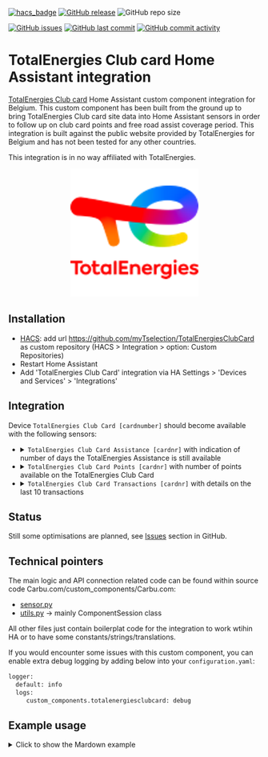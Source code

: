 [![hacs_badge](https://img.shields.io/badge/HACS-Custom-41BDF5.svg)](https://github.com/hacs/integration)
[![GitHub release](https://img.shields.io/github/release/myTselection/TotalEnergiesClubCard.svg)](https://github.com/myTselection/TotalEnergiesClubCard/releases)
![GitHub repo size](https://img.shields.io/github/repo-size/myTselection/TotalEnergiesClubCard.svg)

[![GitHub issues](https://img.shields.io/github/issues/myTselection/TotalEnergiesClubCard.svg)](https://github.com/myTselection/TotalEnergiesClubCard/issues)
[![GitHub last commit](https://img.shields.io/github/last-commit/myTselection/TotalEnergiesClubCard.svg)](https://github.com/myTselection/TotalEnergiesClubCard/commits/master)
[![GitHub commit activity](https://img.shields.io/github/commit-activity/m/myTselection/TotalEnergiesClubCard.svg)](https://github.com/myTselection/TotalEnergiesClubCard/graphs/commit-activity)

# TotalEnergies Club card Home Assistant integration
[TotalEnergies Club card](https://services.totalenergies.be/nl/promoties/de-club-haal-het-meest-uit-uw-bezoek-onze-tankstations) Home Assistant custom component integration for Belgium. This custom component has been built from the ground up to bring TotalEnergies Club card site data into Home Assistant sensors in order to follow up on club card points and free road assist coverage period. This integration is built against the public website provided by TotalEnergies for Belgium and has not been tested for any other countries.

This integration is in no way affiliated with TotalEnergies.

<p align="center"><img src="https://raw.githubusercontent.com/myTselection/TotalEnergiesClubCard/master/icon.png"/></p>


## Installation
- [HACS](https://hacs.xyz/): add url https://github.com/myTselection/TotalEnergiesClubCard as custom repository (HACS > Integration > option: Custom Repositories)
- Restart Home Assistant
- Add 'TotalEnergies Club Card' integration via HA Settings > 'Devices and Services' > 'Integrations'



## Integration
Device `TotalEnergies Club Card [cardnumber]` should become available with the following sensors:
- <details><summary><code>TotalEnergies Club Card Assistance [cardnr]</code> with indication of number of days the TotalEnergies Assistance is still available</summary>

	| Attribute | Description |
	| --------- | ----------- |
	| State     | Number of days the assistance coverage is valid |
	| `Assistance coverage `   | Date till when the assistance coverage will remain available |
	| `remaining days`   | Same as state |
	| `Card nr`   | Card number |

	</details>
- <details><summary><code>TotalEnergies Club Card Points [cardnr]</code> with number of points available on the TotalEnergies Club Card</summary>

	| Attribute | Description |
	| --------- | ----------- |
	| State     | Nr of points on TotalEngergies Club Card |
	| `Happy fuel card` | Indication of number of cards of 25€ and 15€ can be ordered with number of available points |
	| `Card nr`   | Card number |
	
	</details>
  
- <details><summary><code>TotalEnergies Club Card Transactions [cardnr]</code> with details on the last 10 transactions</summary>

	| Attribute | Description |
	| --------- | ----------- |
	| State     | Date of last transaction executed with the Club card |
	| `Assistance coverage` | Date till when the assistance coverage will remain available |
  | `Last transaction date` | Same a state |
  | `Transactions` | JSON with details of last transactions: date, location, number of points credited or debited |
	| `Card nr`   | Card number |
	
	</details>

## Status
Still some optimisations are planned, see [Issues](https://github.com/myTselection/TotalEnergiesClubCard/issues) section in GitHub.

## Technical pointers
The main logic and API connection related code can be found within source code Carbu.com/custom_components/Carbu.com:
- [sensor.py](https://github.com/myTselection/TotalEnergiesClubCard/blob/master/custom_components/TotalEnergiesClubCard/sensor.py)
- [utils.py](https://github.com/myTselection/TotalEnergiesClubCard/blob/master/custom_components/TotalEnergiesClubCard/utils.py) -> mainly ComponentSession class

All other files just contain boilerplat code for the integration to work wtihin HA or to have some constants/strings/translations.

If you would encounter some issues with this custom component, you can enable extra debug logging by adding below into your `configuration.yaml`:
```
logger:
  default: info
  logs:
     custom_components.totalenergiesclubcard: debug
```

## Example usage

<details><summary>Click to show the Mardown example</summary>

```
type: markdown
  content: >-
    {{states('sensor.totalenergies_club_card_assistance_[cardnr]')}} days
    Total Assistance coverage, till
    {{state_attr('sensor.totalenergies_club_card_assistance_[cardnr]','assistance_coverage')
    | as_timestamp| timestamp_custom("%a %d-%m-%Y")}}

    Points {{states('sensor.totalenergies_club_card_points_[cardnr]')}},
    {{state_attr('sensor.totalenergies_club_card_points_[cardnr]','happy_fuel_card')}}
  
```
</details>
